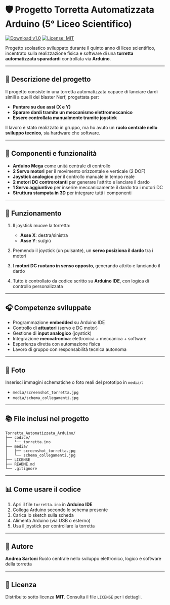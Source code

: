 # 🛡️ Progetto Torretta Automatizzata Arduino (5° Liceo Scientifico)

[![Download v1.0](https://img.shields.io/github/v/release/andreee5/Torretta_Automatizzata_Arduino?label=Download%20v1.0)](https://github.com/andreee5/Torretta_Automatizzata_Arduino/releases/latest)
[![License: MIT](https://img.shields.io/badge/License-MIT-yellow.svg)](https://github.com/andreee5/Torretta_Automatizzata_Arduino/blob/main/LICENSE)

Progetto scolastico sviluppato durante il quinto anno di liceo scientifico, incentrato sulla realizzazione fisica e software di una **torretta automatizzata sparadardi** controllata via **Arduino**.

---

## 📖 Descrizione del progetto

Il progetto consiste in una torretta automatizzata capace di lanciare dardi simili a quelli dei blaster Nerf, progettata per:

* **Puntare su due assi (X e Y)**
* **Sparare dardi tramite un meccanismo elettromeccanico**
* **Essere controllata manualmente tramite joystick**

Il lavoro è stato realizzato in gruppo, ma ho avuto un **ruolo centrale nello sviluppo tecnico**, sia hardware che software.

---

## 🔧 Componenti e funzionalità

* **Arduino Mega** come unità centrale di controllo
* **2 Servo motori** per il movimento orizzontale e verticale (2 DOF)
* **Joystick analogico** per il controllo manuale in tempo reale
* **2 motori DC controrotanti** per generare l’attrito e lanciare il dardo
* **1 Servo aggiuntivo** per inserire meccanicamente il dardo tra i motori DC
* **Struttura stampata in 3D** per integrare tutti i componenti

---

## 🧪 Funzionamento

1. Il joystick muove la torretta:

   * **Asse X**: destra/sinistra
   * **Asse Y**: su/giù
2. Premendo il joystick (un pulsante), un **servo posiziona il dardo** tra i motori
3. I **motori DC ruotano in senso opposto**, generando attrito e lanciando il dardo
4. Tutto è controllato da codice scritto su **Arduino IDE**, con logica di controllo personalizzata

---

## 🎧 Competenze sviluppate

* Programmazione **embedded** su Arduino IDE
* Controllo di **attuatori** (servo e DC motor)
* Gestione di **input analogico** (joystick)
* Integrazione **meccatronica**: elettronica + meccanica + software
* Esperienza diretta con automazione fisica
* Lavoro di gruppo con responsabilità tecnica autonoma

---

## 🎥 Foto

Inserisci immagini schematiche o foto reali del prototipo in `media/`:

* `media/screenshot_torretta.jpg`
* `media/schema_collegamenti.jpg`

---

## 📚 File inclusi nel progetto

```
Torretta_Automatizzata_Arduino/
├── codice/
│   └── torretta.ino
├── media/
│   ├── screenshot_torretta.jpg
│   └── schema_collegamenti.jpg
├── LICENSE
├── README.md
└── .gitignore
```

---

## 📊 Come usare il codice

1. Apri il file `torretta.ino` in **Arduino IDE**
2. Collega Arduino secondo lo schema presente
3. Carica lo sketch sulla scheda
4. Alimenta Arduino (via USB o esterno)
5. Usa il joystick per controllare la torretta

---

## 👤 Autore

**Andrea Sartoni**
Ruolo centrale nello sviluppo elettronico, logico e software della torretta

---

## 📄 Licenza

Distribuito sotto licenza **MIT**. Consulta il file `LICENSE` per i dettagli.
